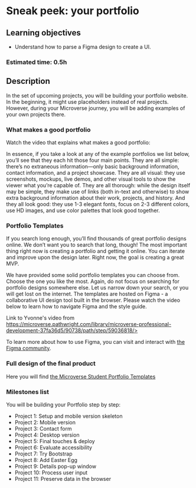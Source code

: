 # Sneak peek: your portfolio

## Learning objectives
- Understand how to parse a Figma design to create a UI.

### Estimated time: 0.5h

## Description

In the set of upcoming projects, you will be building your portfolio website. In the beginning, it might use placeholders instead of real projects.
However, during your Microverse journey, you will be adding examples of your own projects there.


### What makes a good portfolio

Watch the video that explains what makes a good portfolio:

<Link to Maria's video from https://microverse.pathwright.com/library/microverse-professional-development-37fa36d5/90738/path/step/59036818/>

In essence, if you take a look at any of the example portfolios we list below, you’ll see that they each hit those four main points. 
They are all simple: there’s no extraneous information—only basic background information, contact information, and a project showcase. 
They are all visual: they use screenshots, mockups, live demos, and other visual tools to show the viewer what you’re capable of. 
They are all thorough: while the design itself may be simple, they make use of links (both in-text and otherwise) to show extra background information about their work, projects, and history. 
And they all look good: they use 1-3 elegant fonts, focus on 2-3 different colors, use HD images, and use color palettes that look good together.

### Portfolio Templates

If you search long enough, you’ll find thousands of great portfolio designs online. 
We don’t want you to search that long, though! The most important thing right now is creating a portfolio and getting it online. 
You can iterate and improve upon the design later. Right now, the goal is creating a great MVP.


We have provided some solid portfolio templates you can choose from. 
Choose the one you like the most. Again, do not focus on searching for portfolio designs somewhere else. 
Let us narrow down your search, or you will get lost on the internet. The templates are hosted on Figma - a collaborative UI design tool built in the browser. 
Please watch the video below to learn how to navigate Figma and the style guide.

Link to Yvonne's video from https://microverse.pathwright.com/library/microverse-professional-development-37fa36d5/90738/path/step/59036818/>

To learn more about how to use Figma, you can visit and interact with [the Figma community](https://forum.figma.com/).

### Full design of the final product

Here you will find [the Microverse Student Portfolio Templates](https://www.figma.com/file/t3EJUCAEViw3QasuJLPLVT/Microverse-Student-Potfolio-Templates-Main?node-id=2%3A9)

### Milestones list

You will be building your Portfolio step by step:
- Project 1: Setup and mobile version skeleton
- Project 2: Mobile version
- Project 3: Contact form
- Project 4: Desktop version
- Project 5: Final touches & deploy
- Project 6: Evaluate accessibility
- Project 7: Try Bootstrap
- Project 8: Add Easter Egg
- Project 9: Details pop-up window
- Project 10: Process user input
- Project 11: Preserve data in the browser
